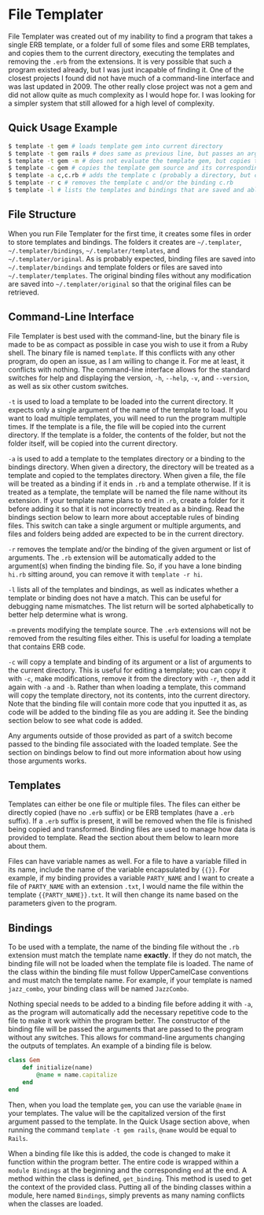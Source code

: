 # File Templater

File Templater was created out of my inability to find a program that takes a single ERB template, or a folder full of some files and some ERB templates, and copies them to the current directory, executing the templates and removing the `.erb` from the extensions.
It is very possible that such a program existed already, but I was just incapable of finding it.
One of the closest projects I found did not have much of a command-line interface and was last updated in 2009.
The other really close project was not a gem and did not allow quite as much complexity as I would hope for.
I was looking for a simpler system that still allowed for a high level of complexity.

## Quick Usage Example

```bash
$ template -t gem # loads template gem into current directory
$ template -t gem rails # does same as previous line, but passes an argument "rails" to the gem template binding
$ template -t gem -m # does not evaluate the template gem, but copies the source into the current directory
$ template -c gem # copies the template gem source and its corresponding binding into the current directory
$ template -a c,c.rb # adds the template c (probably a directory, but could be a file) into the template directory, as well as a corresponding binding c.rb into the binding directory
$ template -r c # removes the template c and/or the binding c.rb
$ template -l # lists the templates and bindings that are saved and able to be used
```

## File Structure

When you run File Templater for the first time, it creates some files in order to store templates and bindings.
The folders it creates are `~/.templater`, `~/.templater/bindings`, `~/.templater/templates`, and `~/.templater/original`.
As is probably expected, binding files are saved into `~/.templater/bindings` and template folders or files are saved into `~/.templater/templates`.
The original binding files without any modification are saved into `~/.templater/original` so that the original files can be retrieved.

## Command-Line Interface

File Templater is best used with the command-line, but the binary file is made to be as compact as possible in case you wish to use it from a Ruby shell.
The binary file is named `template`.
If this conflicts with any other program, do open an issue, as I am willing to change it.
For me at least, it conflicts with nothing.
The command-line interface allows for the standard switches for help and displaying the version, `-h`, `--help`, `-v`, and `--version`, as well as six other custom switches.

`-t` is used to load a template to be loaded into the current directory.
It expects only a single argument of the name of the template to load.
If you want to load multiple templates, you will need to run the program multiple times.
If the template is a file, the file will be copied into the current directory.
If the template is a folder, the contents of the folder, but not the folder itself, will be copied into the current directory.

`-a` is used to add a template to the templates directory or a binding to the bindings directory.
When given a directory, the directory will be treated as a template and copied to the templates directory.
When given a file, the file will be treated as a binding if it ends in `.rb` and a template otherwise.
If it is treated as a template, the template will be named the file name without its extension.
If your template name plans to end in `.rb`, create a folder for it before adding it so that it is not incorrectly treated as a binding.
Read the bindings section below to learn more about acceptable rules of binding files.
This switch can take a single argument or multiple arguments, and files and folders being added are expected to be in the current directory.

`-r` removes the template and/or the binding of the given argument or list of arguments.
The `.rb` extension will be automatically added to the argument(s) when finding the binding file.
So, if you have a lone binding `hi.rb` sitting around, you can remove it with `template -r hi`.

`-l` lists all of the templates and bindings, as well as indicates whether a template or binding does not have a match.
This can be useful for debugging name mismatches.
The list return will be sorted alphabetically to better help determine what is wrong.

`-m` prevents modifying the template source.
The `.erb` extensions will not be removed from the resulting files either.
This is useful for loading a template that contains ERB code.

`-c` will copy a template and binding of its argument or a list of arguments to the current directory.
This is useful for editing a template; you can copy it with `-c`, make modifications, remove it from the directory with `-r`, then add it again with `-a` and `-b`.
Rather than when loading a template, this command will copy the template directory, not its contents, into the current directory.
Note that the binding file will contain more code that you inputted it as, as code will be added to the binding file as you are adding it.
See the binding section below to see what code is added.

Any arguments outside of those provided as part of a switch become passed to the binding file associated with the loaded template.
See the section on bindings below to find out more information about how using those arguments works.

## Templates

Templates can either be one file or multiple files.
The files can either be directly copied (have no `.erb` suffix) or be ERB templates (have a `.erb` suffix).
If a `.erb` suffix is present, it will be removed when the file is finished being copied and transformed.
Binding files are used to manage how data is provided to template.
Read the section about them below to learn more about them.

Files can have variable names as well.
For a file to have a variable filled in its name, include the name of the variable encapsulated by `{{}}`.
For example, if my binding provides a variable `PARTY_NAME` and I want to create a file of `PARTY_NAME` with an extension `.txt`, I would name the file within the template `{{PARTY_NAME}}.txt`.
It will then change its name based on the parameters given to the program.

## Bindings

To be used with a template, the name of the binding file without the `.rb` extension must match the template name **exactly**.
If they do not match, the binding file will not be loaded when the template file is loaded.
The name of the class within the binding file must follow UpperCamelCase conventions and must match the template name.
For example, if your template is named `jazz_combo`, your binding class will be named `JazzCombo`.

Nothing special needs to be added to a binding file before adding it with `-a`, as the program will automatically add the necessary repetitive code to the file to make it work within the program better.
The constructor of the binding file will be passed the arguments that are passed to the program without any switches.
This allows for command-line arguments changing the outputs of templates.
An example of a binding file is below.

```ruby
class Gem
	def initialize(name)
		@name = name.capitalize
	end
end
```

Then, when you load the template `gem`, you can use the variable `@name` in your templates.
The value will be the capitalized version of the first argument passed to the template.
In the Quick Usage section above, when running the command `template -t gem rails`, `@name` would be equal to `Rails`.

When a binding file like this is added, the code is changed to make it function within the program better.
The entire code is wrapped within a `module Bindings` at the beginning and the corresponding `end` at the end.
A method within the class is defined, `get_binding`.
This method is used to get the context of the provided class.
Putting all of the binding classes within a module, here named `Bindings`, simply prevents as many naming conflicts when the classes are loaded.

